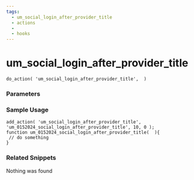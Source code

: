 ```yaml
---
tags: 
  - um_social_login_after_provider_title
  - actions
  - 
  - hooks
---
```

# um\_social\_login\_after\_provider\_title

``` php:no-line-numbers
do_action( 'um_social_login_after_provider_title',  )
```
<div class='hook-sep'></div>

### Parameters

<div class='hook-sep'></div>



### Sample Usage

``` php:no-line-numbers
add_action( 'um_social_login_after_provider_title', 'um_0152024_social_login_after_provider_title', 10, 0 );
function um_0152024_social_login_after_provider_title(  ){
 // do something
}
```
<div class='hook-sep'></div>



### Related Snippets

Nothing was found

